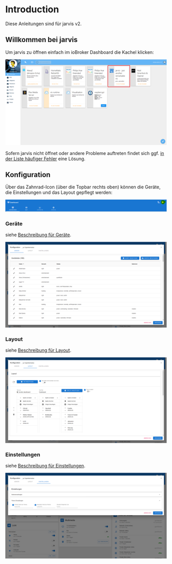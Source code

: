 # Introduction

Diese Anleitungen sind für jarvis v2.

## Willkommen bei jarvis

Um jarvis zu öffnen einfach im ioBroker Dashboard die Kachel klicken:

![Konfiguration](.gitbook/assets/xx-Home-ioBroker-Dashboard.png)

Sofern jarvis nicht öffnet oder andere Probleme auftreten findet sich ggf. [in der Liste häufiger Fehler](sonstiges/faq.md) eine Lösung.

## Konfiguration

Über das Zahnrad-Icon \(über die Topbar rechts oben\) können die Geräte, die Einstellungen und das Layout gepflegt werden:

![Konfiguration](.gitbook/assets/xx-Home-Settings-Button.png)

### Geräte

siehe [Beschreibung für Geräte](geraete/devices/).

![Ger&#xE4;te](.gitbook/assets/xx-Home-Devices.png)

### Layout

siehe [Beschreibung für Layout](layout/layout.md).

![Layout](.gitbook/assets/xx-Home-Layout.png)

### Einstellungen

siehe [Beschreibung für Einstellungen](einstellungen/settings.md).

![Einstellungen](.gitbook/assets/xx-Home-Settings.png)

